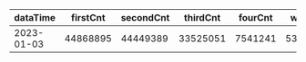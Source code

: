 |dataTime|firstCnt|secondCnt|thirdCnt|fourCnt|winCnt|vrate|wrate|
|-|-|-|-|-|-|-|-|
|2023-01-03|44868895|44449389|33525051|7541241|5321372|0%|0%|